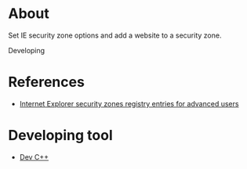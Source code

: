 # About

Set IE security zone options and add a website to a security zone.

Developing

# References

* [Internet Explorer security zones registry entries for advanced users](https://support.microsoft.com/en-us/help/182569/internet-explorer-security-zones-registry-entries-for-advanced-users)


# Developing tool

* [Dev C++](https://sourceforge.net/projects/orwelldevcpp/)
